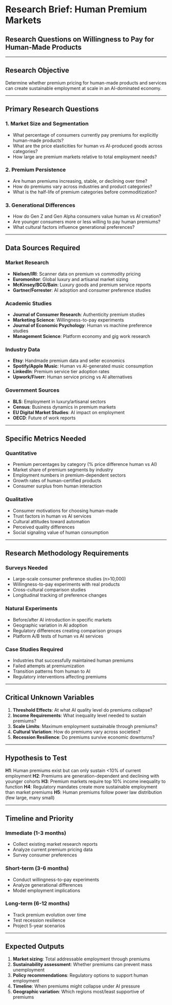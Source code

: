 # Research Brief: Human Premium Markets
## Research Questions on Willingness to Pay for Human-Made Products

---

## Research Objective

Determine whether premium pricing for human-made products and services can create sustainable employment at scale in an AI-dominated economy.

---

## Primary Research Questions

### 1. Market Size and Segmentation
- What percentage of consumers currently pay premiums for explicitly human-made products?
- What are the price elasticities for human vs AI-produced goods across categories?
- How large are premium markets relative to total employment needs?

### 2. Premium Persistence 
- Are human premiums increasing, stable, or declining over time?
- How do premiums vary across industries and product categories?
- What is the half-life of premium categories before commoditization?

### 3. Generational Differences
- How do Gen Z and Gen Alpha consumers value human vs AI creation?
- Are younger consumers more or less willing to pay human premiums?
- What cultural factors influence generational preferences?

---

## Data Sources Required

### Market Research
- **Nielsen/IRI**: Scanner data on premium vs commodity pricing
- **Euromonitor**: Global luxury and artisanal market sizing
- **McKinsey/BCG/Bain**: Luxury goods and premium service reports
- **Gartner/Forrester**: AI adoption and consumer preference studies

### Academic Studies
- **Journal of Consumer Research**: Authenticity premium studies
- **Marketing Science**: Willingness-to-pay experiments
- **Journal of Economic Psychology**: Human vs machine preference studies
- **Management Science**: Platform economy and gig work research

### Industry Data
- **Etsy**: Handmade premium data and seller economics
- **Spotify/Apple Music**: Human vs AI-generated music consumption
- **LinkedIn**: Premium service tier adoption rates
- **Upwork/Fiverr**: Human service pricing vs AI alternatives

### Government Sources
- **BLS**: Employment in luxury/artisanal sectors
- **Census**: Business dynamics in premium markets
- **EU Digital Market Studies**: AI impact on employment
- **OECD**: Future of work reports

---

## Specific Metrics Needed

### Quantitative
- Premium percentages by category (% price difference human vs AI)
- Market share of premium segments by industry
- Employment numbers in premium-dependent sectors
- Growth rates of human-certified products
- Consumer surplus from human interaction

### Qualitative
- Consumer motivations for choosing human-made
- Trust factors in human vs AI services
- Cultural attitudes toward automation
- Perceived quality differences
- Social signaling value of human consumption

---

## Research Methodology Requirements

### Surveys Needed
- Large-scale consumer preference studies (n>10,000)
- Willingness-to-pay experiments with real products
- Cross-cultural comparison studies
- Longitudinal tracking of preference changes

### Natural Experiments
- Before/after AI introduction in specific markets
- Geographic variation in AI adoption
- Regulatory differences creating comparison groups
- Platform A/B tests of human vs AI services

### Case Studies Required
- Industries that successfully maintained human premiums
- Failed attempts at premiumization
- Transition patterns from human to AI
- Regulatory interventions affecting premiums

---

## Critical Unknown Variables

1. **Threshold Effects**: At what AI quality level do premiums collapse?
2. **Income Requirements**: What inequality level needed to sustain premiums?
3. **Scale Limits**: Maximum employment sustainable through premiums?
4. **Cultural Variation**: How do premiums vary across societies?
5. **Recession Resilience**: Do premiums survive economic downturns?

---

## Hypothesis to Test

**H1**: Human premiums exist but can only sustain <10% of current employment
**H2**: Premiums are generation-dependent and declining with younger cohorts
**H3**: Premium markets require top 10% income inequality to function
**H4**: Regulatory mandates create more sustainable employment than market premiums
**H5**: Human premiums follow power law distribution (few large, many small)

---

## Timeline and Priority

### Immediate (1-3 months)
- Collect existing market research reports
- Analyze current premium pricing data
- Survey consumer preferences

### Short-term (3-6 months)
- Conduct willingness-to-pay experiments
- Analyze generational differences
- Model employment implications

### Long-term (6-12 months)
- Track premium evolution over time
- Test recession resilience
- Project 5-year scenarios

---

## Expected Outputs

1. **Market sizing**: Total addressable employment through premiums
2. **Sustainability assessment**: Whether premiums can prevent mass unemployment
3. **Policy recommendations**: Regulatory options to support human employment
4. **Timeline**: When premiums might collapse under AI pressure
5. **Geographic variation**: Which regions most/least supportive of premiums
